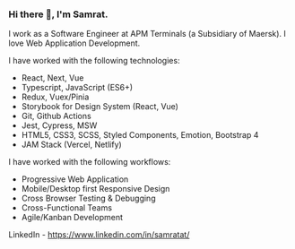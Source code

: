 ### Hi there 👋, I'm Samrat. 

I work as a Software Engineer at APM Terminals (a Subsidiary of Maersk). I love Web Application Development.

I have worked with the following technologies:
- React, Next, Vue
- Typescript, JavaScript (ES6+)
- Redux, Vuex/Pinia
- Storybook for Design System (React, Vue)
- Git, Github Actions
- Jest, Cypress, MSW
- HTML5, CSS3, SCSS, Styled Components, Emotion, Bootstrap 4
- JAM Stack (Vercel, Netlify)

I have worked with the following workflows:
- Progressive Web Application
- Mobile/Desktop first Responsive Design
- Cross Browser Testing & Debugging
- Cross-Functional Teams
- Agile/Kanban Development

LinkedIn - https://www.linkedin.com/in/samratat/
